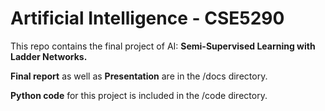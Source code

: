 # Artificial Intelligence - CSE5290

This repo contains the final project of AI: **Semi-Supervised Learning with Ladder Networks.** 

**Final report** as well as **Presentation** are in the /docs directory. 

**Python code** for this project is included in the /code directory.
